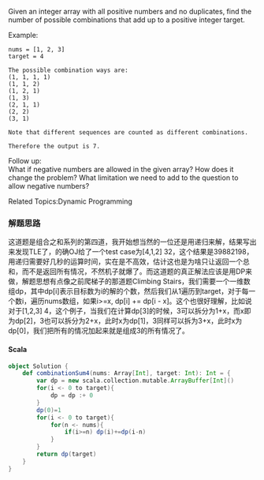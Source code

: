 Given an integer array with all positive numbers and no duplicates, find the number of possible combinations that add up to a positive integer target.

Example:
```
nums = [1, 2, 3]
target = 4

The possible combination ways are:
(1, 1, 1, 1)
(1, 1, 2)
(1, 2, 1)
(1, 3)
(2, 1, 1)
(2, 2)
(3, 1)

Note that different sequences are counted as different combinations.

Therefore the output is 7.
```
Follow up:   
What if negative numbers are allowed in the given array?
How does it change the problem?
What limitation we need to add to the question to allow negative numbers?

Related Topics:Dynamic Programming

###  解题思路
这道题是组合之和系列的第四道，我开始想当然的一位还是用递归来解，结果写出来发现TLE了，的确OJ给了一个test case为[4,1,2] 32，这个结果是39882198，用递归需要好几秒的运算时间，实在是不高效，估计这也是为啥只让返回一个总和，而不是返回所有情况，不然机子就爆了。而这道题的真正解法应该是用DP来做，解题思想有点像之前爬梯子的那道题Climbing Stairs，我们需要一个一维数组dp，其中dp[i]表示目标数为i的解的个数，然后我们从1遍历到target，对于每一个数i，遍历nums数组，如果i>=x, dp[i] += dp[i - x]。这个也很好理解，比如说对于[1,2,3] 4，这个例子，当我们在计算dp[3]的时候，3可以拆分为1+x，而x即为dp[2]，3也可以拆分为2+x，此时x为dp[1]，3同样可以拆为3+x，此时x为dp[0]，我们把所有的情况加起来就是组成3的所有情况了。
#### Scala
```scala
object Solution {
    def combinationSum4(nums: Array[Int], target: Int): Int = {
        var dp = new scala.collection.mutable.ArrayBuffer[Int]()
        for(i <- 0 to target){
            dp = dp :+ 0
        }
        dp(0)=1
        for(i <- 0 to target){
            for(n <- nums){
                if(i>=n) dp(i)+=dp(i-n)
            }
        }
        return dp(target)
    }
}
```